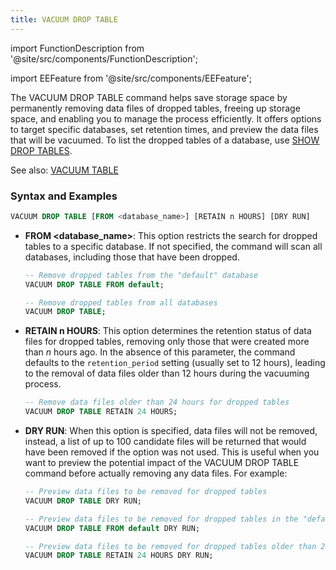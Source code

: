 ```yaml
---
title: VACUUM DROP TABLE
---
```

import FunctionDescription from '@site/src/components/FunctionDescription';

<FunctionDescription description="Introduced: v1.2.10"/>

import EEFeature from '@site/src/components/EEFeature';

<EEFeature featureName='VACUUM DROP TABLE'/>

The VACUUM DROP TABLE command helps save storage space by permanently removing data files of dropped tables, freeing up storage space, and enabling you to manage the process efficiently. It offers options to target specific databases, set retention times, and preview the data files that will be vacuumed. To list the dropped tables of a database, use [SHOW DROP TABLES](show-drop-tables.md).

See also: [VACUUM TABLE](91-vacuum-table.md)

### Syntax and Examples

```sql
VACUUM DROP TABLE [FROM <database_name>] [RETAIN n HOURS] [DRY RUN]
```
- **FROM <database_name>**: This option restricts the search for dropped tables to a specific database. If not specified, the command will scan all databases, including those that have been dropped.

    ```sql
    -- Remove dropped tables from the "default" database
    VACUUM DROP TABLE FROM default;

    -- Remove dropped tables from all databases
    VACUUM DROP TABLE;
    ```

- **RETAIN n HOURS**: This option determines the retention status of data files for dropped tables, removing only those that were created more than *n* hours ago. In the absence of this parameter, the command defaults to the `retention_period` setting (usually set to 12 hours), leading to the removal of data files older than 12 hours during the vacuuming process.

    ```sql
    -- Remove data files older than 24 hours for dropped tables
    VACUUM DROP TABLE RETAIN 24 HOURS;
    ```

- **DRY RUN**: When this option is specified, data files will not be removed, instead, a list of up to 100 candidate files will be returned that would have been removed if the option was not used. This is useful when you want to preview the potential impact of the VACUUM DROP TABLE command before actually removing any data files. For example:

    ```sql
    -- Preview data files to be removed for dropped tables
    VACUUM DROP TABLE DRY RUN;

    -- Preview data files to be removed for dropped tables in the "default" database
    VACUUM DROP TABLE FROM default DRY RUN;

    -- Preview data files to be removed for dropped tables older than 24 hours
    VACUUM DROP TABLE RETAIN 24 HOURS DRY RUN;
    ```